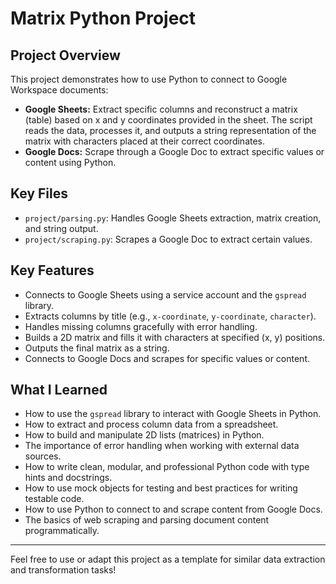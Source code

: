 # Matrix Python Project

## Project Overview
This project demonstrates how to use Python to connect to Google Workspace documents:

- **Google Sheets:** Extract specific columns and reconstruct a matrix (table) based on x and y coordinates provided in the sheet. The script reads the data, processes it, and outputs a string representation of the matrix with characters placed at their correct coordinates.
- **Google Docs:** Scrape through a Google Doc to extract specific values or content using Python.

## Key Files
- `project/parsing.py`: Handles Google Sheets extraction, matrix creation, and string output.
- `project/scraping.py`: Scrapes a Google Doc to extract certain values.

## Key Features
- Connects to Google Sheets using a service account and the `gspread` library.
- Extracts columns by title (e.g., `x-coordinate`, `y-coordinate`, `character`).
- Handles missing columns gracefully with error handling.
- Builds a 2D matrix and fills it with characters at specified (x, y) positions.
- Outputs the final matrix as a string.
- Connects to Google Docs and scrapes for specific values or content.

## What I Learned
- How to use the `gspread` library to interact with Google Sheets in Python.
- How to extract and process column data from a spreadsheet.
- How to build and manipulate 2D lists (matrices) in Python.
- The importance of error handling when working with external data sources.
- How to write clean, modular, and professional Python code with type hints and docstrings.
- How to use mock objects for testing and best practices for writing testable code.
- How to use Python to connect to and scrape content from Google Docs.
- The basics of web scraping and parsing document content programmatically.

---
Feel free to use or adapt this project as a template for similar data extraction and transformation tasks!

